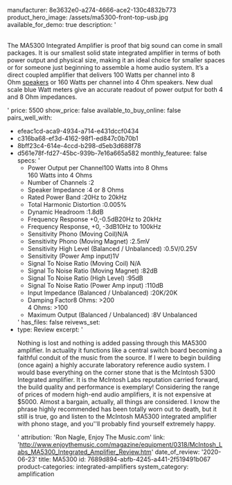 manufacturer: 8e3632e0-a274-4666-ace2-130c4832b773
product_hero_image: /assets/ma5300-front-top-usb.jpg
available_for_demo: true
description: '<p><a href="https://www.mcintoshlabs.com/brand/news/MA5300-Stereo-plus"></a>&nbsp;<br>The MA5300 Integrated Amplifier is proof that big sound can come in small packages. It is our smallest solid state integrated amplifier in terms of both power output and physical size, making it an ideal choice for smaller spaces or for someone just beginning to assemble a home audio system. It’s a direct coupled amplifier that delivers 100 Watts per channel into 8 Ohm&nbsp;<a href="https://www.mcintoshlabs.com/products/speakers">speakers</a>&nbsp;or 160 Watts per channel into 4 Ohm speakers. New dual scale blue Watt meters give an accurate readout of power output for both 4 and 8 Ohm impedances.</p>'
price: 5500
show_price: false
available_to_buy_online: false
pairs_well_with:
  - efeac1cd-aca9-4934-a714-e431dccf0434
  - c316ba68-ef3d-4162-98f1-ed847c0b70b1
  - 8bff23c4-614e-4ccd-b298-d5eb3d688f78
  - d561e78f-fd27-45bc-939b-7e16a665a582
monthly_featuree: false
specs: '<ul><li>Power Output per Channel100 Watts into 8 Ohms<br>160 Watts into 4 Ohms</li><li>Number of Channels :2</li><li>Speaker Impedance :4 or 8 Ohms</li><li>Rated Power Band :20Hz to 20kHz</li><li>Total Harmonic Distortion :0.005%</li><li>Dynamic Headroom :1.8dB</li><li>Frequency Response +0,-0.5dB20Hz to 20kHz</li><li>Frequency Response, +0, -3dB10Hz to 100kHz</li><li>Sensitivity Phono (Moving Coil)N/A</li><li>Sensitivity Phono (Moving Magnet) :2.5mV</li><li>Sensitivity High Level (Balanced / Unbalanced) :0.5V/0.25V</li><li>Sensitivity (Power Amp input)1V</li><li>Signal To Noise Ratio (Moving Coil) N/A</li><li>Signal To Noise Ratio (Moving Magnet) :82dB</li><li>Signal To Noise Ratio (High Level) :95dB</li><li>Signal To Noise Ratio (Power Amp input) :110dB</li><li>Input Impedance (Balanced / Unbalanced) :20K/20K</li><li>Damping Factor8 Ohms: &gt;200<br>4 Ohms: &gt;100</li><li>Maximum Output (Balanced / Unbalanced) :8V Unbalanced</li></ul>'
has_files: false
reivews_set:
  -
    type: Review
    excerpt: '<p>Nothing is lost and nothing is added passing through this MA5300 amplifier. In actuality it functions like a central switch board becoming a faithful conduit of the music from the source. If I were to begin building (once again) a highly accurate laboratory reference audio system. I would base everything on the corner stone that is the McIntosh 5300 Integrated amplifier. It is the McIntosh Labs reputation carried forward, the build quality and performance is exemplary! Considering the range of prices of modern high-end audio amplifiers, it is not expensive at $5000. Almost a bargain, actually, all things are considered. I know the phrase highly recommended has been totally worn out to death, but it still is true, go and listen to the McIntosh MA5300 integrated amplifier with phono stage, and you''ll probably find yourself extremely happy.</p>'
    attribution: 'Ron Nagle, Enjoy The Music.com'
    link: 'http://www.enjoythemusic.com/magazine/equipment/0318/McIntosh_Labs_MA5300_Integrated_Amplifier_Review.htm'
    date_of_review: '2020-06-23'
title: MA5300
id: 7689d894-abfb-4245-a441-2f519491b067
product-categories: integrated-amplifiers
system_category: amplification
